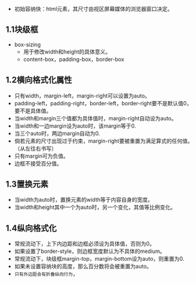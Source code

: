 + 初始容纳快：html元素，其尺寸由视区屏幕媒体的浏览器窗口决定。
## 1.1块级框
+ box-sizing
  + 用于修改width和height的具体意义。
  + content-box，padding-box，border-box
## 1.2横向格式化属性
+ 只有width，margin-left，margin-right可以设置为auto。
+ padding-left，padding-right，border-left，border-right要不是默认值0，要不是具体值。
+ 当width和margin三个值都为具体值时，margin-right自动设为auto。
+ 当width和一边margin设为auto时，该margin等于0.
+ 当三个auto时，两边margin自动为0.
+ 倘若元素的尺寸出现过于约束，margin-right要被重置为满足算式的任何值。（从左往右书写）
+ 只有margin可为负值。
+ 边框不接受百分值。
## 1.3置换元素
+ 当width为auto时，置换元素的width等于内容自身的宽度。
+ 当width和height其中一个为auto时，另一个变化，其值等比例变化。
## 1.4纵向格式化
+ 常规流动下，上下内边距和边框必须设为具体值，否则为0。
+ 如果设置了border-style，则边框宽度默认为不具体的medium。
+ 常规流动下，块级框margin-top，margin-bottom设为auto，则重置为0.
+ 如果未设置容纳块的高度，那么百分数将会被重置为auto。
+ `只有外边距会有折叠纵向行为`，
